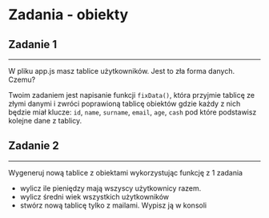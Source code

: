 # Zadania - obiekty


## Zadanie 1
--------------------------
W pliku app.js masz tablice użytkowników. Jest to zła forma danych. Czemu?

Twoim zadaniem jest napisanie funkcji `fixData()`, która przyjmie tablicę ze złymi danymi i zwróci poprawioną tablicę obiektów
gdzie każdy z nich będzie miał klucze: `id`, `name`, `surname`, `email`, `age`, `cash` pod które podstawisz kolejne dane z tablicy.


## Zadanie 2
--------------------------
Wygeneruj nową tablice z obiektami wykorzystując funkcję z 1 zadania
- wylicz ile pieniędzy mają wszyscy użytkownicy razem.
- wylicz średni wiek wszystkich użytkowników
- stwórz nową tablicę tylko z mailami. Wypisz ją w konsoli